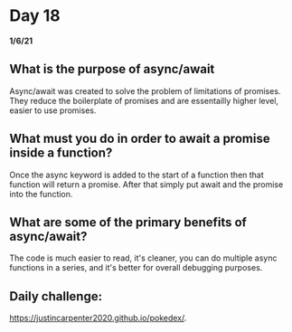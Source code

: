 # Day 18
__1/6/21__

## What is the purpose of async/await
Async/await was created to solve the problem of limitations of promises. They reduce the boilerplate of promises and are essentailly higher level, easier to use promises. 
## What must you do in order to await a promise inside a function?
Once the async keyword is added to the start of a function then that function will return a promise. After that simply put await and the promise into the function. 

## What are some of the primary benefits of async/await?
 The code is much easier to read, it's cleaner, you can do multiple async functions in a series, and it's better for overall debugging purposes.


 ## Daily challenge: 
 https://justincarpenter2020.github.io/pokedex/.
